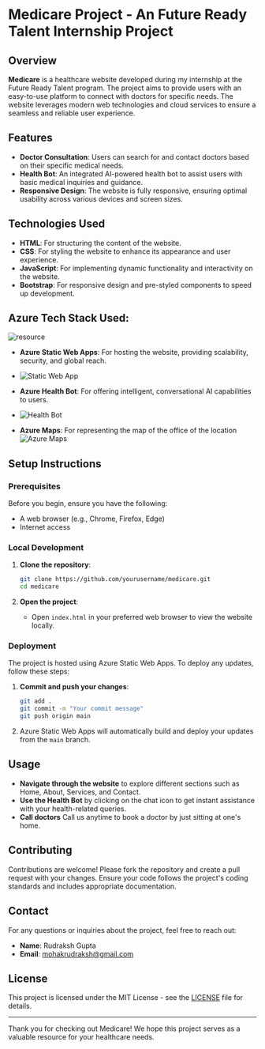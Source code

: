 # Medicare Project - An Future Ready Talent Internship Project

## Overview

**Medicare** is a healthcare website developed during my internship at the Future Ready Talent program. The project aims to provide users with an easy-to-use platform to connect with doctors for specific needs. The website leverages modern web technologies and cloud services to ensure a seamless and reliable user experience.

## Features

- **Doctor Consultation**: Users can search for and contact doctors based on their specific medical needs.
- **Health Bot**: An integrated AI-powered health bot to assist users with basic medical inquiries and guidance.
- **Responsive Design**: The website is fully responsive, ensuring optimal usability across various devices and screen sizes.

## Technologies Used

- **HTML**: For structuring the content of the website.
- **CSS**: For styling the website to enhance its appearance and user experience.
- **JavaScript**: For implementing dynamic functionality and interactivity on the website.
- **Bootstrap**: For responsive design and pre-styled components to speed up development.

## Azure Tech Stack Used:
![resource](https://github.com/mohakrudrakshh/frtAzureProject/assets/160280438/d847f7dd-0731-4dd1-8db6-f289194863f8)

- **Azure Static Web Apps**: For hosting the website, providing scalability, security, and global reach.
- ![Static Web App](https://github.com/mohakrudrakshh/frtAzureProject/assets/160280438/c2f70fa1-f498-45a8-8a02-fbd7b87f1e53)

- **Azure Health Bot**: For offering intelligent, conversational AI capabilities to users.
- ![Health Bot](https://github.com/mohakrudrakshh/frtAzureProject/assets/160280438/133c7d51-9fac-45bb-8b7a-f4a84b238e6d)

- **Azure Maps**: For representing the map of the office of the location
![Azure Maps](https://github.com/mohakrudrakshh/frtAzureProject/assets/160280438/e67c39fa-0bd7-4a15-9a6d-b4e7dca67763)

## Setup Instructions

### Prerequisites

Before you begin, ensure you have the following:

- A web browser (e.g., Chrome, Firefox, Edge)
- Internet access

### Local Development

1. **Clone the repository**:
    ```sh
    git clone https://github.com/yourusername/medicare.git
    cd medicare
    ```

2. **Open the project**:
    - Open `index.html` in your preferred web browser to view the website locally.

### Deployment

The project is hosted using Azure Static Web Apps. To deploy any updates, follow these steps:

1. **Commit and push your changes**:
    ```sh
    git add .
    git commit -m "Your commit message"
    git push origin main
    ```

2. Azure Static Web Apps will automatically build and deploy your updates from the `main` branch.

## Usage

- **Navigate through the website** to explore different sections such as Home, About, Services, and Contact.
- **Use the Health Bot** by clicking on the chat icon to get instant assistance with your health-related queries.
- **Call doctors** Call us anytime to book a doctor by just sitting at one's home.

## Contributing

Contributions are welcome! Please fork the repository and create a pull request with your changes. Ensure your code follows the project's coding standards and includes appropriate documentation.

## Contact

For any questions or inquiries about the project, feel free to reach out:

- **Name**: Rudraksh Gupta
- **Email**: mohakrudraksh@gmail.com

## License

This project is licensed under the MIT License - see the [LICENSE](LICENSE) file for details.

---

Thank you for checking out Medicare! We hope this project serves as a valuable resource for your healthcare needs.
